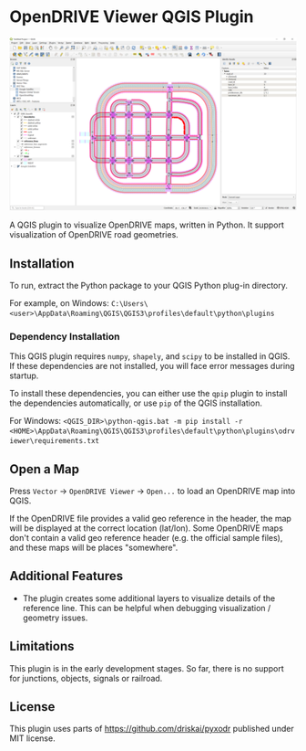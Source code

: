 # OpenDRIVE Viewer QGIS Plugin

![](img/sample-loaded-in-qgis.png)

A QGIS plugin to visualize OpenDRIVE maps, written in Python.
It support visualization of OpenDRIVE road geometries.


## Installation

To run, extract the Python package to your QGIS Python plug-in directory.

For example, on Windows:
`C:\Users\<user>\AppData\Roaming\QGIS\QGIS3\profiles\default\python\plugins`

### Dependency Installation

This QGIS plugin requires `numpy`, `shapely`, and `scipy` to be installed in QGIS. If these dependencies are not installed, you will face error messages during startup.

To install these dependencies, you can either use the `qpip` plugin to install the dependencies automatically, or use `pip` of the QGIS installation.

For Windows:
`<QGIS_DIR>\python-qgis.bat -m pip install -r <HOME>\AppData\Roaming\QGIS\QGIS3\profiles\default\python\plugins\odrviewer\requirements.txt`


## Open a Map

Press `Vector` -> `OpenDRIVE Viewer` -> `Open...` to load an OpenDRIVE map into QGIS.

If the OpenDRIVE file provides a valid geo reference in the header, the map will be displayed at the correct location (lat/lon).
Some OpenDRIVE maps don't contain a valid geo reference header (e.g. the official sample files), and these maps will be places "somewhere".


## Additional Features

- The plugin creates some additional layers to visualize details of the reference line. This can be helpful when debugging visualization / geometry issues.


## Limitations

This plugin is in the early development stages. So far, there is no support for junctions, objects, signals or railroad.

## License

This plugin uses parts of https://github.com/driskai/pyxodr published under MIT license.
